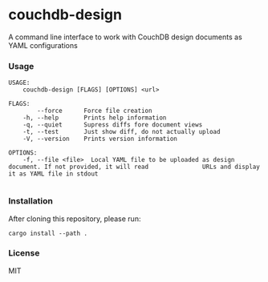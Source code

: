 # couchdb-design

A command line interface to work with CouchDB design documents as YAML configurations

### Usage 
```
USAGE:
    couchdb-design [FLAGS] [OPTIONS] <url>

FLAGS:
        --force      Force file creation
    -h, --help       Prints help information
    -q, --quiet      Supress diffs fore document views
    -t, --test       Just show diff, do not actually upload
    -V, --version    Prints version information

OPTIONS:
    -f, --file <file>  Local YAML file to be uploaded as design document. If not provided, it will read               URLs and display it as YAML file in stdout
    
```
### Installation

After cloning this repository, please run:
```
cargo install --path .
```

### License

MIT